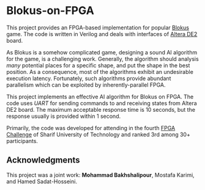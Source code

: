 # Blokus-on-FPGA

This project provides an FPGA-based implementation for popular [Blokus](https://en.wikipedia.org/wiki/Blokus) game. The code is written in Verilog and deals with interfaces of [Altera DE2](https://www.terasic.com.tw/cgi-bin/page/archive.pl?Language=English&CategoryNo=183&No=30&PartNo=1) board. 

As Blokus is a somehow complicated game, designing a sound AI algorithm for the game, is a challenging work. Generally, the algorithm should analysis *many* potential places for a specific shape, and put the shape in the best position. As a consequence, most of the algorithms exhibit an undesirable execution latency. Fortunately, such algorithms provide abundant parallelism which can be exploited by inherently-parallel FPGA.

This project implements an effective AI algorithm for Blokus on FPGA. The code uses *UART* for sending commands to and receiving states from Altera DE2 board. The maximum acceptable response time is 10 seconds, but the response usually is provided within 1 second.

Primarily, the code was developed for attending in the fourth [FPGA Challenge](http://fpga.sharif.edu/) of Sharif University of Technology and ranked 3rd among 30+ participants.

## Acknowledgments
This project was a joint work: **Mohammad Bakhshalipour**, Mostafa Karimi, and Hamed Sadat-Hosseini.
